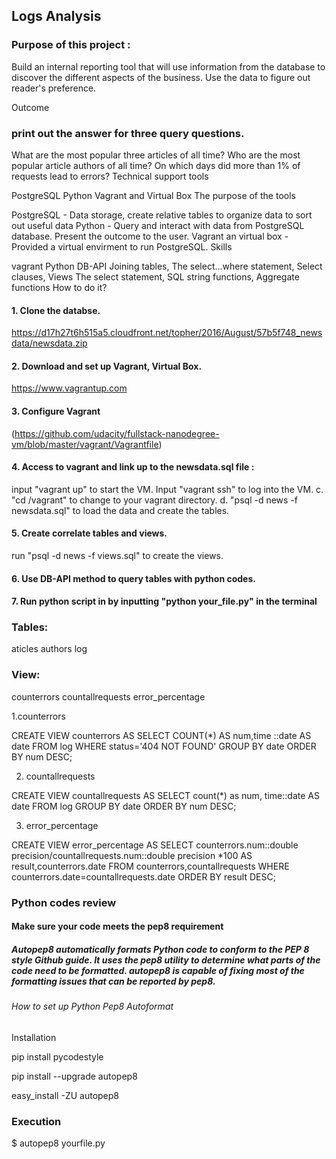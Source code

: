 
## Logs Analysis

### Purpose of this project :

Build an internal reporting tool that will use information from the database to discover the different aspects of the business. Use the data to figure out reader's preference.

Outcome

### print out the answer for three query questions.

What are the most popular three articles of all time?
Who are the most popular article authors of all time?
On which days did more than 1% of requests lead to errors?
Technical support tools

PostgreSQL
Python
Vagrant and Virtual Box
The purpose of the tools

PostgreSQL - Data storage, create relative tables to organize data to sort out useful data
Python - Query and interact with data from PostgreSQL database. Present the outcome to the user.
Vagrant an virtual box - Provided a virtual envirment to run PostgreSQL.
Skills

vagrant
Python DB-API
Joining tables, The select...where statement, Select clauses,
Views
The select statement, SQL string functions, Aggregate functions
How to do it?

#### 1. Clone the databse.

https://d17h27t6h515a5.cloudfront.net/topher/2016/August/57b5f748_newsdata/newsdata.zip

#### 2. Download and set up Vagrant, Virtual Box.

https://www.vagrantup.com

#### 3. Configure Vagrant

(https://github.com/udacity/fullstack-nanodegree-vm/blob/master/vagrant/Vagrantfile)

#### 4. Access to vagrant and link up to the newsdata.sql file :

input "vagrant up" to start the VM. 
Input "vagrant ssh" to log into the VM. c. "cd /vagrant" to change to your vagrant directory. d. "psql -d news -f newsdata.sql" to load the data and create the tables.

#### 5. Create correlate tables and views.

run "psql -d news -f views.sql" to create the views.

#### 6. Use DB-API method to query tables with python codes.

#### 7. Run python script in by inputting "python your_file.py" in the terminal


### Tables:

aticles
authors
log

### View:

counterrors
countallrequests
error_percentage

1.counterrors

CREATE VIEW counterrors AS SELECT COUNT(*) AS num,time ::date AS date FROM log WHERE status='404 NOT FOUND' GROUP BY date ORDER BY num DESC;

2. countallrequests

CREATE VIEW countallrequests AS SELECT count(*) as num, time::date AS date FROM log GROUP BY date ORDER BY num DESC;

3. error_percentage

CREATE VIEW error_percentage AS SELECT counterrors.num::double precision/countallrequests.num::double precision *100 AS result,counterrors.date FROM counterrors,countallrequests WHERE counterrors.date=countallrequests.date ORDER BY result DESC;

### Python codes review

#### Make sure your code meets the pep8 requirement

##### Autopep8 automatically formats Python code to conform to the PEP 8 style Github guide. It uses the pep8 utility to determine what parts of the code need to be formatted. autopep8 is capable of fixing most of the formatting issues that can be reported by pep8.

###### How to set up Python Pep8 Autoformat

Installation

pip install pycodestyle 

pip install --upgrade autopep8

easy_install -ZU autopep8

### Execution

$ autopep8 yourfile.py

